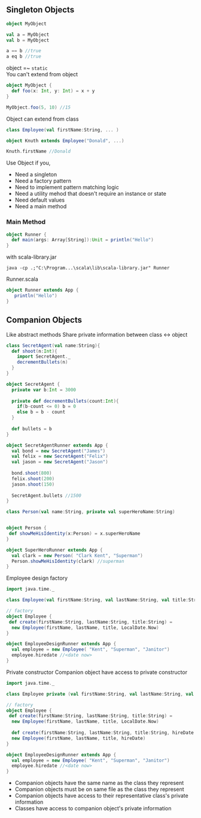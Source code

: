 ## Singleton Objects

```scala
object MyObject

val a = MyObject
val b = MyObject

a == b //true
a eq b //true
```

object =~ `static`  
You can't extend from object

```scala
object MyObject {
  def foo(x: Int, y: Int) = x + y
}

MyObject.foo(5, 10) //15
```

Object can extend from class

```scala
class Employee(val firstName:String, ... )

object Knuth extends Employee("Donald", ...)

Knuth.firstName //Donald
```

Use Object if you,

- Need a singleton
- Need a factory pattern
- Need to implement pattern matching logic
- Need a utility mehod that doesn't require an instance or state
- Need default values
- Need a main method

### Main Method

```scala
object Runner {
  def main(args: Array[String]):Unit = println("Hello")
}
```

with scala-library.jar

`java -cp .;"C:\Program...\scala\lib\scala-library.jar" Runner`

Runner.scala
```scala
object Runner extends App {
   println("Hello")
}
```

## Companion Objects

Like abstract methods
Share private information between class <-> object

```scala
class SecretAgent(val name:String){
  def shoot(n:Int){
    import SecretAgent._
    decrementBullets(n)
  }
}

object SecretAgent {
  private var b:Int = 3000
  
  private def decrementBullets(count:Int){
    if(b-count <= 0) b = 0
    else b = b - count
  }
  
  def bullets = b
}

object SecretAgentRunner extends App {
  val bond = new SecretAgent("James")
  val felix = new SecretAgent("Felix")
  val jason = new SecretAgent("Jason")
  
  bond.shoot(800)
  felix.shoot(200)
  jason.shoot(150)
  
  SecretAgent.bullets //1500
}
```

```scala
class Person(val name:String, private val superHeroName:String)


object Person {
 def showMeHisIdentity(x:Person) = x.superHeroName
}

object SuperHeroRunner extends App {
  val clark = new Person( "Clark Kent", "Superman")
  Person.showMeHisIdentity(clark) //superman
}
```
Employee design factory

```scala
import java.time._

class Employee(val firstName:String, val lastName:String, val title:String, val hireDate:LocalDate)

// factory
object Employee {
 def create(firstName:String, lastName:String, title:String) =
  new Employee(firstName, lastName, title, LocalDate.Now)
}

object EmployeeDesignRunner extends App {
  val employee = new Employee( "Kent", "Superman", "Janitor")
  employee.hiredate //<date now>
}
```

Private constructor 
Companion object have access to private constructor

```scala
import java.time._

class Employee private (val firstName:String, val lastName:String, val title:String, val hireDate:LocalDate)

// factory
object Employee {
 def create(firstName:String, lastName:String, title:String) =
  new Employee(firstName, lastName, title, LocalDate.Now)
  
  def create(firstName:String, lastName:String, title:String, hireDate:LocalDate) =
  new Employee(firstName, lastName, title, hireDate)
}

object EmployeeDesignRunner extends App {
  val employee = new Employee( "Kent", "Superman", "Janitor")
  employee.hiredate //<date now>
}
```

- Companion objects have the same name as the class they represent
- Companion objects must be on same file as the class they represent
- Companion objects have access to their representative class's private information
- Classes have access to companion object's private information
